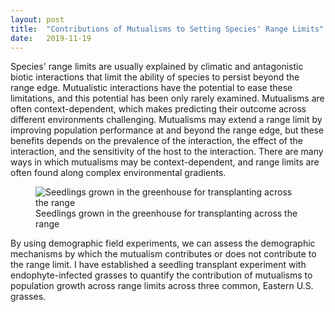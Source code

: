 ```yaml
---
layout: post
title:  "Contributions of Mutualisms to Setting Species' Range Limits"
date:   2019-11-19
---
```


<p class="intro"><span class="dropcap">S</span>pecies' range limits are usually explained by climatic and antagonistic biotic interactions that limit the ability of species to persist beyond the range edge. Mutualistic interactions have the potential to ease these limitations, and this potential has been only rarely examined. Mutualisms are often context-dependent, which makes predicting their outcome across different environments challenging. Mutualisms may extend a range limit by improving population performance at and beyond the range edge, but these benefits depends on the prevalence of the interaction, the effect of the interaction, and the sensitivity of the host to the interaction. There are many ways in which mutualisms may be context-dependent, and range limits are often found along complex environmental gradients. 
  <figure>
   <img src="{{ '/assets/img/seedlings.jpg' | prepend: site.baseurl }}" alt="Seedlings grown in the greenhouse for transplanting across the range"> 
   <figcaption> Seedlings grown in the greenhouse for transplanting across the range </figcaption>
</figure>
  
By using demographic field experiments, we can assess the demographic mechanisms by which the mutualism contributes or does not contribute to the range limit. I have established a seedling transplant experiment with endophyte-infected grasses to quantify the contribution of mutualisms to population growth across range limits across three common, Eastern U.S. grasses.</p>


